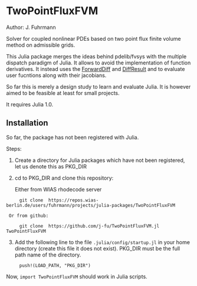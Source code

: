TwoPointFluxFVM
===============

Author: J. Fuhrmann


Solver for coupled nonlinear PDEs based on two point flux finite volume method on admissible grids.


This Julia package merges the ideas behind pdelib/fvsys with the multiple dispatch paradigm of Julia. It allows to avoid the implementation of function derivatives. It instead uses the [ForwardDiff](https://github.com/JuliaDiff/ForwardDiff.jl) and [DiffResult](https://github.com/JuliaDiff/DiffResult.jl) and to evaluate user fucntions along with their jacobians.


So far this is merely a design study to learn and evaluate Julia.  It is however aimed to be feasible at least for small projects.

It requires Julia 1.0.


## Installation

So far, the package has not been registered with Julia.

Steps:

   1. Create a directory for Julia packages which have not been registered, let us denote this
      as PKG_DIR
    
   2. cd to PKG_DIR and clone this repository:

      Either from WIAS rhodecode server
````
     git clone  https://repos.wias-berlin.de/users/fuhrmann/projects/julia-packages/TwoPointFluxFVM
````
     Or from github:
````
     git clone  https://github.com/j-fu/TwoPointFluxFVM.jl TwoPointFluxFVM
````
   
   3. Add the following line to  the file `.julia/config/startup.jl` in your  home directory (create this file it does not exist). PKG_DIR must be the full path name of the directory.
````
     push!(LOAD_PATH, "PKG_DIR")
````

Now, `import TwoPointFluxFVM` should work in Julia scripts.
